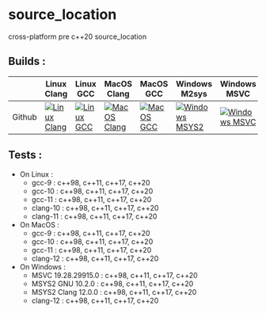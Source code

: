 # source_location
cross-platform pre c++20 source_location


[LC]: https://github.com/flagarde/source_location/actions/workflows/Linux-Clang.yml
[LCB]: https://github.com/flagarde/source_location/actions/workflows/Linux-Clang.yml/badge.svg

[LG]: https://github.com/flagarde/source_location/actions/workflows/Linux-Clang.yml
[LGB]: https://github.com/flagarde/source_location/actions/workflows/Linux-Clang.yml/badge.svg

[MC]: https://github.com/flagarde/source_location/actions/workflows/MacOS-Clang.yml
[MCB]: https://github.com/flagarde/source_location/actions/workflows/MacOS-Clang.yml/badge.svg

[MG]: https://github.com/flagarde/source_location/actions/workflows/MacOS-GCC.yml
[MGB]: https://github.com/flagarde/source_location/actions/workflows/MacOS-GCC.yml/badge.svg

[MS]: https://github.com/flagarde/source_location/actions/workflows/Windows-MSYS2.yml
[MSB]: https://github.com/flagarde/source_location/actions/workflows/Windows-MSYS2.yml/badge.svg

[MM]: https://github.com/flagarde/source_location/actions/workflows/Windows-MSVC.yml
[MMB]: https://github.com/flagarde/source_location/actions/workflows/Windows-MSVC.yml/badge.svg

## Builds :
|        | Linux Clang | Linux GCC | MacOS Clang | MacOS GCC | Windows M2sys | Windows MSVC |
|--------|-------------|-----------|-------------|-----------|---------------|--------------|
| Github |[![Linux Clang][LCB]][LC]|[![Linux GCC][LGB]][LG]|[![MacOS Clang][MCB]][MC]|[![MacOS GCC][MGB]][MG]|[![Windows MSYS2][MSB]][MS]|[![Windows MSVC][MMB]][MM]|

## Tests :
 * On Linux :
    * gcc-9 : c++98, c++11, c++17, c++20
    * gcc-10 : c++98, c++11, c++17, c++20
    * gcc-11 : c++98, c++11, c++17, c++20
    * clang-10 : c++98, c++11, c++17, c++20
    * clang-11 : c++98, c++11, c++17, c++20
  * On MacOS :
    * gcc-9 : c++98, c++11, c++17, c++20
    * gcc-10 : c++98, c++11, c++17, c++20
    * gcc-11 : c++98, c++11, c++17, c++20
    * clang-12 : c++98, c++11, c++17, c++20  
  * On Windows :
    * MSVC 19.28.29915.0 : c++98, c++11, c++17, c++20
    * MSYS2 GNU 10.2.0 : c++98, c++11, c++17, c++20
    * MSYS2 Clang 12.0.0 : c++98, c++11, c++17, c++20
    * clang-12 : c++98, c++11, c++17, c++20
   
